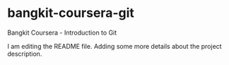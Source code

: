 # bangkit-coursera-git
Bangkit Coursera - Introduction to Git


I am editing the README file. Adding some more details about the project description.
